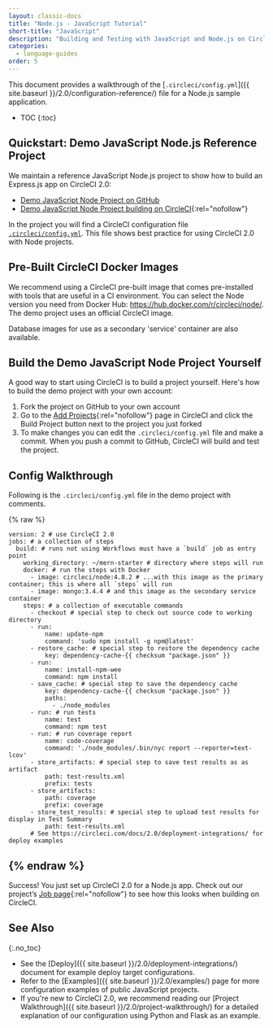 ```yaml
---
layout: classic-docs
title: "Node.js - JavaScript Tutorial"
short-title: "JavaScript"
description: "Building and Testing with JavaScript and Node.js on CircleCI 2.0"
categories:
  - language-guides
order: 5
---
```

This document provides a walkthrough of the [`.circleci/config.yml`]({{ site.baseurl }}/2.0/configuration-reference/) file for a Node.js sample application.

- TOC {:toc}

## Quickstart: Demo JavaScript Node.js Reference Project

We maintain a reference JavaScript Node.js project to show how to build an Express.js app on CircleCI 2.0:

- <a href="https://github.com/CircleCI-Public/circleci-demo-javascript-express" target="_blank">Demo JavaScript Node Project on GitHub</a>
- [Demo JavaScript Node Project building on CircleCI](https://circleci.com/gh/CircleCI-Public/circleci-demo-javascript-express){:rel="nofollow"}

In the project you will find a CircleCI configuration file <a href="https://github.com/CircleCI-Public/circleci-demo-javascript-express/blob/master/.circleci/config.yml" target="_blank"><code>.circleci/config.yml</code></a>. This file shows best practice for using CircleCI 2.0 with Node projects.

## Pre-Built CircleCI Docker Images

We recommend using a CircleCI pre-built image that comes pre-installed with tools that are useful in a CI environment. You can select the Node version you need from Docker Hub: <https://hub.docker.com/r/circleci/node/>. The demo project uses an official CircleCI image.

Database images for use as a secondary 'service' container are also available.

## Build the Demo JavaScript Node Project Yourself

A good way to start using CircleCI is to build a project yourself. Here's how to build the demo project with your own account:

1. Fork the project on GitHub to your own account
2. Go to the [Add Projects](https://circleci.com/add-projects){:rel="nofollow"} page in CircleCI and click the Build Project button next to the project you just forked
3. To make changes you can edit the `.circleci/config.yml` file and make a commit. When you push a commit to GitHub, CircleCI will build and test the project.

## Config Walkthrough

Following is the `.circleci/config.yml` file in the demo project with comments.

{% raw %}

    version: 2 # use CircleCI 2.0
    jobs: # a collection of steps
      build: # runs not using Workflows must have a `build` job as entry point
        working_directory: ~/mern-starter # directory where steps will run
        docker: # run the steps with Docker
          - image: circleci/node:4.8.2 # ...with this image as the primary container; this is where all `steps` will run
          - image: mongo:3.4.4 # and this image as the secondary service container
        steps: # a collection of executable commands
          - checkout # special step to check out source code to working directory
          - run:
              name: update-npm
              command: 'sudo npm install -g npm@latest'
          - restore_cache: # special step to restore the dependency cache
              key: dependency-cache-{{ checksum "package.json" }}
          - run:
              name: install-npm-wee
              command: npm install
          - save_cache: # special step to save the dependency cache
              key: dependency-cache-{{ checksum "package.json" }}
              paths:
                - ./node_modules
          - run: # run tests
              name: test
              command: npm test
          - run: # run coverage report
              name: code-coverage
              command: './node_modules/.bin/nyc report --reporter=text-lcov'
          - store_artifacts: # special step to save test results as as artifact
              path: test-results.xml
              prefix: tests
          - store_artifacts:
              path: coverage
              prefix: coverage
          - store_test_results: # special step to upload test results for display in Test Summary
              path: test-results.xml
          # See https://circleci.com/docs/2.0/deployment-integrations/ for deploy examples
    

## {% endraw %}

Success! You just set up CircleCI 2.0 for a Node.js app. Check out our project’s [Job page](https://circleci.com/gh/CircleCI-Public/circleci-demo-javascript-express){:rel="nofollow"} to see how this looks when building on CircleCI.

## See Also

{:.no_toc}

- See the [Deploy]({{ site.baseurl }}/2.0/deployment-integrations/) document for example deploy target configurations.
- Refer to the [Examples]({{ site.baseurl }}/2.0/examples/) page for more configuration examples of public JavaScript projects.
- If you're new to CircleCI 2.0, we recommend reading our [Project Walkthrough]({{ site.baseurl }}/2.0/project-walkthrough/) for a detailed explanation of our configuration using Python and Flask as an example.